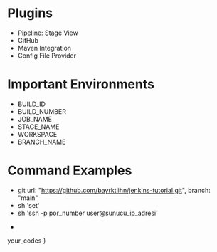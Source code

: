 # Plugins
- Pipeline: Stage View
- GitHub
- Maven Integration
- Config File Provider

# Important Environments
- BUILD_ID
- BUILD_NUMBER
- JOB_NAME
- STAGE_NAME
- WORKSPACE
- BRANCH_NAME

# Command Examples
- git url: "https://github.com/bayrktlihn/jenkins-tutorial.git", branch: "main"
- sh 'set'
- sh 'ssh -p por_number user@sunucu_ip_adresi'
- ```withCredentials([usernamePassword(credentialsId: 'your_credentials_id', usernameVariable: 'your_username_variable_name', passwordVariable: 'your_password_variable_name')]){
your_codes
}
```

